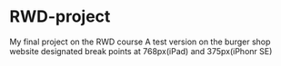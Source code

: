 # RWD-project
My final project on the RWD course
A test version on the burger shop website
designated break points at 768px(iPad) and 375px(iPhonr SE)
